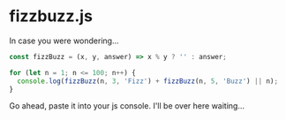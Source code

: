 fizzbuzz.js
===========

In case you were wondering...

```js
const fizzBuzz = (x, y, answer) => x % y ? '' : answer;

for (let n = 1; n <= 100; n++) {
  console.log(fizzBuzz(n, 3, 'Fizz') + fizzBuzz(n, 5, 'Buzz') || n);
} 
```

Go ahead, paste it into your js console. I'll be over here waiting...
